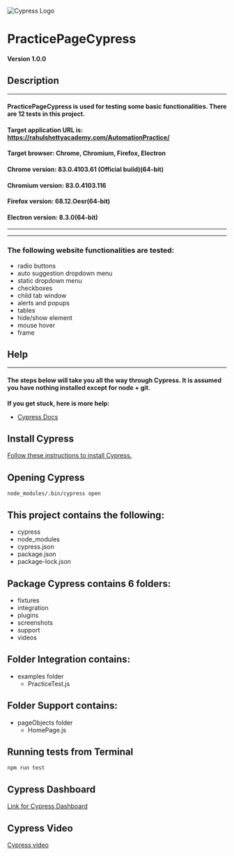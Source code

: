 ![Cypress Logo](https://www.cypress.io/static/cypress-io-logo-social-share-8fb8a1db3cdc0b289fad927694ecb415.png)
# PracticePageCypress

#### Version 1.0.0

## Description
---
#### PracticePageCypress is used for testing some basic functionalities. There are 12 tests in this project.
#### Target application URL is: https://rahulshettyacademy.com/AutomationPractice/
#### Target browser: Chrome, Chromium, Firefox, Electron
#### Chrome version: 83.0.4103.61 (Official build)(64-bit)
#### Chromium version: 83.0.4103.116 
#### Firefox version: 68.12.Oesr(64-bit)
#### Electron version: 8.3.0(64-bit)
---
---

### The following website functionalities are tested:
* radio buttons
* auto suggestion dropdown menu 
* static dropdown menu
* checkboxes
* child tab window
* alerts and popups
* tables
* hide/show element
* mouse hover
* frame


## Help
---

#### The steps below will take you all the way through Cypress. It is assumed you have nothing installed except for node + git.

**If you get stuck, here is more help:**

* [Cypress Docs](https://docs.cypress.io/guides/overview/why-cypress.html#Running-tests "Cypress documentation")

## Install Cypress

[Follow these instructions to install Cypress.](https://docs.cypress.io/guides/getting-started/installing-cypress.html#System-requirements "Installing Cypress")

## Opening Cypress

`node_modules/.bin/cypress open`


## This project contains the following:
* cypress
* node_modules
* cypress.json
* package.json
* package-lock.json

## Package Cypress contains 6 folders:
* fixtures
* integration
* plugins
* screenshots
* support
* videos   

## Folder Integration contains:
* examples folder
    * PracticeTest.js


## Folder Support contains:
* pageObjects folder
    * HomePage.js


## Running tests from Terminal

`npm run test`

## Cypress Dashboard
[Link for Cypress Dashboard](https://dashboard.cypress.io/projects/ssivg1/runs/1/specs)

## Cypress Video
[Cypress video](https://dashboard.cypress.io/projects/ssivg1/runs/1/specs/74f59b6a-8a48-4b02-bb37-5d47ddc77364/video)






